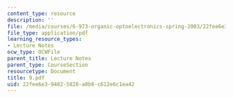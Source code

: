 ```yaml
---
content_type: resource
description: ''
file: /media/courses/6-973-organic-optoelectronics-spring-2003/22fee6e394825828a0b8c612e6c1ea42_9.pdf
file_type: application/pdf
learning_resource_types:
- Lecture Notes
ocw_type: OCWFile
parent_title: Lecture Notes
parent_type: CourseSection
resourcetype: Document
title: 9.pdf
uid: 22fee6e3-9482-5828-a0b8-c612e6c1ea42
---
```

